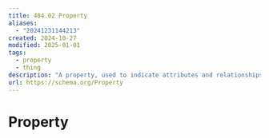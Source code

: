 ```yaml
---
title: 404.02 Property
aliases:
  - "20241231144213"
created: 2024-10-27
modified: 2025-01-01
tags:
  - property
  - thing
description: "A property, used to indicate attributes and relationships of some Thing; equivalent to rdf:Property."
url: https://schema.org/Property
---
```

# Property

